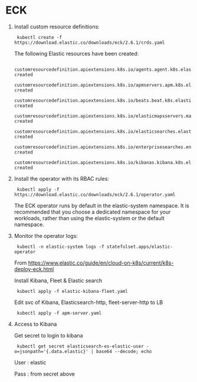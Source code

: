 # ECK

1. Install custom resource definitions:

        kubectl create -f https://download.elastic.co/downloads/eck/2.6.1/crds.yaml

    The following Elastic resources have been created:

        customresourcedefinition.apiextensions.k8s.io/agents.agent.k8s.elastic.co created
        customresourcedefinition.apiextensions.k8s.io/apmservers.apm.k8s.elastic.co created
        customresourcedefinition.apiextensions.k8s.io/beats.beat.k8s.elastic.co created
        customresourcedefinition.apiextensions.k8s.io/elasticmapsservers.maps.k8s.elastic.co created
        customresourcedefinition.apiextensions.k8s.io/elasticsearches.elasticsearch.k8s.elastic.co created
        customresourcedefinition.apiextensions.k8s.io/enterprisesearches.enterprisesearch.k8s.elastic.co created
        customresourcedefinition.apiextensions.k8s.io/kibanas.kibana.k8s.elastic.co created

2. Install the operator with its RBAC rules:

        kubectl apply -f https://download.elastic.co/downloads/eck/2.6.1/operator.yaml

    The ECK operator runs by default in the elastic-system namespace. It is recommended that you choose a dedicated namespace for your workloads, rather than using the elastic-system or the default namespace.

3. Monitor the operator logs:

        kubectl -n elastic-system logs -f statefulset.apps/elastic-operator

    From <https://www.elastic.co/guide/en/cloud-on-k8s/current/k8s-deploy-eck.html>

    Install Kibana, Fleet & Elastic search

        kubectl apply -f elastic-kibana-fleet.yaml

    Edit svc of Kibana, Elasticsearch-http, fleet-server-http to LB

        kubectl apply -f apm-server.yaml

4. Access to Kibana

    Get secret to login to kibana

        kubectl get secret elasticsearch-es-elastic-user -o=jsonpath='{.data.elastic}' | base64 --decode; echo

    User : elastic
    
    Pass : from secret above
